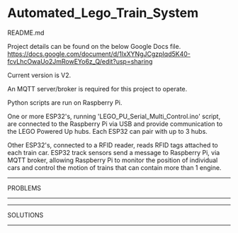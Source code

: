 # Automated_Lego_Train_System
README.md

Project details can be found on the below Google Docs file.
https://docs.google.com/document/d/1lxXYNgJCgzpIqd5K40-fcvLhcOwaUo2JmRowEYo6z_Q/edit?usp=sharing

Current version is V2. 

An MQTT server/broker is required for this project to operate.

Python scripts are run on Raspberry Pi.

One or more ESP32's, running 'LEGO_PU_Serial_Multi_Control.ino' script, are connected to the Raspberry Pi via USB and provide communication to the LEGO Powered Up hubs. Each ESP32 can pair with up to 3 hubs.

Other ESP32's, connected to a RFID reader, reads RFID tags attached to each train car. ESP32 track sensors send a message to Raspberry Pi, via MQTT broker, allowing Raspberry Pi to monitor the position of individual cars and control the motion of trains that can contain more than 1 engine.


********************************************************
PROBLEMS
********************************************************


********************************************************
SOLUTIONS
********************************************************
